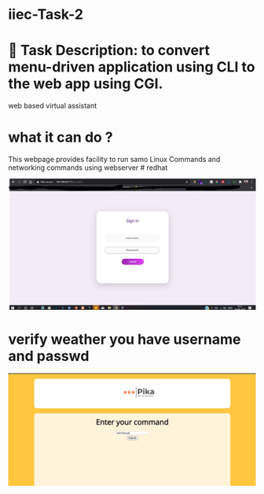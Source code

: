 # iiec-Task-2

# 📄 Task Description:  to convert menu-driven application using CLI to the web app using CGI.

web based virtual assistant 

# what it can do ?

This webpage provides facility to run samo Linux Commands and networking commands using webserver   # redhat

![](sin.jpg)
# verify weather you have username and passwd

![](web.jpg)

